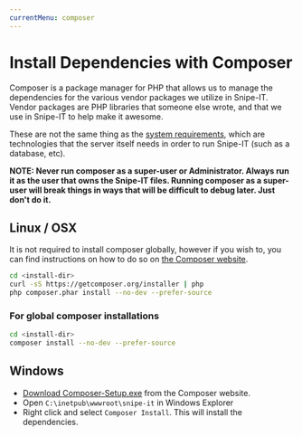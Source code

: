 ```yaml
---
currentMenu: composer
---
```

# Install Dependencies with Composer

Composer is a package manager for PHP that allows us to manage the dependencies for the various vendor packages we utilize in Snipe-IT. Vendor packages are PHP libraries that someone else wrote, and that we use in Snipe-IT to help make it awesome.

These are not the same thing as the [system requirements](../requirements.html), which are technologies that the server itself needs in order to run Snipe-IT (such as a database, etc).

__NOTE: Never run composer as a super-user or Administrator. Always run it as the user that owns the Snipe-IT files. Running composer as a super-user will break things in ways that will be difficult to debug later. Just don't do it.__

## <i class="fa fa-linux"></i> Linux / OSX

It is not required to install composer globally, however if you wish to, you can find instructions on how to do so on [the Composer website](https://getcomposer.org/doc/00-intro.md#globally).

```bash
cd <install-dir>
curl -sS https://getcomposer.org/installer | php
php composer.phar install --no-dev --prefer-source
```

### For global composer installations

```bash
cd <install-dir>
composer install --no-dev --prefer-source
```

## <i class="fa fa-windows"></i> Windows

- [Download Composer-Setup.exe](https://getcomposer.org/Composer-Setup.exe) from the Composer website.
- Open `C:\inetpub\wwwroot\snipe-it` in Windows Explorer
- Right click and select `Composer Install`. This will install the dependencies.
